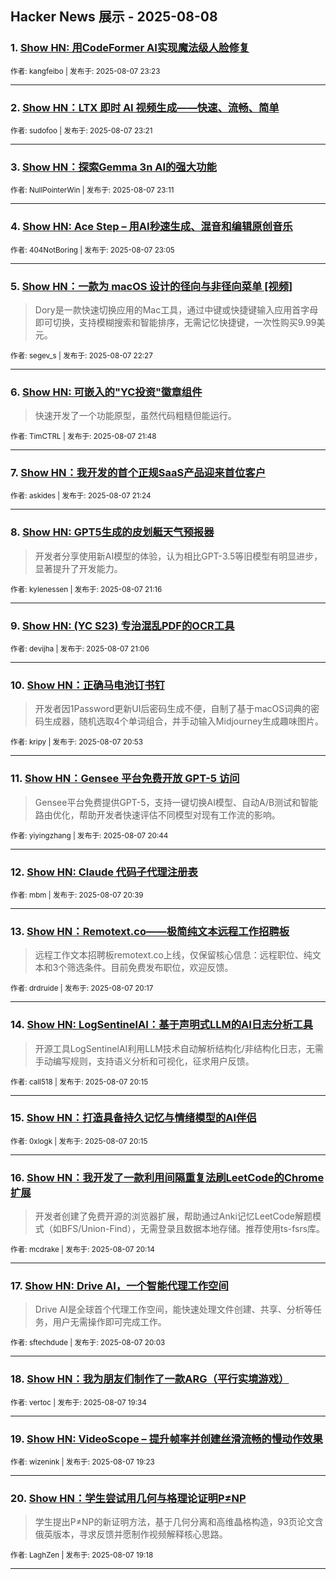 ## Hacker News 展示 - 2025-08-08


### 1. [Show HN: 用CodeFormer AI实现魔法级人脸修复](https://news.ycombinator.com/item?id=44831629)

<sub>作者: kangfeibo | 发布于: 2025-08-07 23:23</sub>

---

### 2. [Show HN：LTX 即时 AI 视频生成——快速、流畅、简单](https://news.ycombinator.com/item?id=44831601)

<sub>作者: sudofoo | 发布于: 2025-08-07 23:21</sub>

---

### 3. [Show HN：探索Gemma 3n AI的强大功能](https://news.ycombinator.com/item?id=44831532)

<sub>作者: NullPointerWin | 发布于: 2025-08-07 23:11</sub>

---

### 4. [Show HN: Ace Step – 用AI秒速生成、混音和编辑原创音乐](https://news.ycombinator.com/item?id=44831483)

<sub>作者: 404NotBoring | 发布于: 2025-08-07 23:05</sub>

---

### 5. [Show HN：一款为 macOS 设计的径向与非径向菜单 [视频]](https://news.ycombinator.com/item?id=44831172)
> Dory是一款快速切换应用的Mac工具，通过中键或快捷键输入应用首字母即可切换，支持模糊搜索和智能排序，无需记忆快捷键，一次性购买9.99美元。

<sub>作者: segev_s | 发布于: 2025-08-07 22:27</sub>

---

### 6. [Show HN: 可嵌入的"YC投资"徽章组件](https://news.ycombinator.com/item?id=44830796)
> 快速开发了一个功能原型，虽然代码粗糙但能运行。

<sub>作者: TimCTRL | 发布于: 2025-08-07 21:48</sub>

---

### 7. [Show HN：我开发的首个正规SaaS产品迎来首位客户](https://news.ycombinator.com/item?id=44830552)

<sub>作者: askides | 发布于: 2025-08-07 21:24</sub>

---

### 8. [Show HN: GPT5生成的皮划艇天气预报器](https://news.ycombinator.com/item?id=44830471)
> 开发者分享使用新AI模型的体验，认为相比GPT-3.5等旧模型有明显进步，显著提升了开发能力。

<sub>作者: kylenessen | 发布于: 2025-08-07 21:16</sub>

---

### 9. [Show HN: (YC S23) 专治混乱PDF的OCR工具](https://news.ycombinator.com/item?id=44830362)

<sub>作者: devijha | 发布于: 2025-08-07 21:06</sub>

---

### 10. [Show HN：正确马电池订书钉](https://news.ycombinator.com/item?id=44830219)
> 开发者因1Password更新UI后密码生成不便，自制了基于macOS词典的密码生成器，随机选取4个单词组合，并手动输入Midjourney生成趣味图片。

<sub>作者: kripy | 发布于: 2025-08-07 20:53</sub>

---

### 11. [Show HN：Gensee 平台免费开放 GPT-5 访问](https://news.ycombinator.com/item?id=44830108)
> Gensee平台免费提供GPT-5，支持一键切换AI模型、自动A/B测试和智能路由优化，帮助开发者快速评估不同模型对现有工作流的影响。

<sub>作者: yiyingzhang | 发布于: 2025-08-07 20:44</sub>

---

### 12. [Show HN: Claude 代码子代理注册表](https://news.ycombinator.com/item?id=44830045)

<sub>作者: mbm | 发布于: 2025-08-07 20:39</sub>

---

### 13. [Show HN：Remotext.co——极简纯文本远程工作招聘板](https://news.ycombinator.com/item?id=44829813)
> 远程工作文本招聘板remotext.co上线，仅保留核心信息：远程职位、纯文本和3个筛选条件。目前免费发布职位，欢迎反馈。

<sub>作者: drdruide | 发布于: 2025-08-07 20:17</sub>

---

### 14. [Show HN: LogSentinelAI：基于声明式LLM的AI日志分析工具](https://news.ycombinator.com/item?id=44829794)
> 开源工具LogSentinelAI利用LLM技术自动解析结构化/非结构化日志，无需手动编写规则，支持语义分析和可视化，征求用户反馈。

<sub>作者: call518 | 发布于: 2025-08-07 20:15</sub>

---

### 15. [Show HN：打造具备持久记忆与情绪模型的AI伴侣](https://news.ycombinator.com/item?id=44829792)

<sub>作者: 0xlogk | 发布于: 2025-08-07 20:15</sub>

---

### 16. [Show HN：我开发了一款利用间隔重复法刷LeetCode的Chrome扩展](https://news.ycombinator.com/item?id=44829785)
> 开发者创建了免费开源的浏览器扩展，帮助通过Anki记忆LeetCode解题模式（如BFS/Union-Find），无需登录且数据本地存储。推荐使用ts-fsrs库。

<sub>作者: mcdrake | 发布于: 2025-08-07 20:14</sub>

---

### 17. [Show HN: Drive AI，一个智能代理工作空间](https://news.ycombinator.com/item?id=44829657)
> Drive AI是全球首个代理工作空间，能快速处理文件创建、共享、分析等任务，用户无需操作即可完成工作。

<sub>作者: sftechdude | 发布于: 2025-08-07 20:03</sub>

---

### 18. [Show HN：我为朋友们制作了一款ARG（平行实境游戏）](https://news.ycombinator.com/item?id=44829295)

<sub>作者: vertoc | 发布于: 2025-08-07 19:34</sub>

---

### 19. [Show HN: VideoScope – 提升帧率并创建丝滑流畅的慢动作效果](https://news.ycombinator.com/item?id=44829168)

<sub>作者: wizenink | 发布于: 2025-08-07 19:23</sub>

---

### 20. [Show HN：学生尝试用几何与格理论证明P≠NP](https://news.ycombinator.com/item?id=44829113)
> 学生提出P≠NP的新证明方法，基于几何分离和高维晶格构造，93页论文含俄英版本，寻求反馈并愿制作视频解释核心思路。

<sub>作者: LaghZen | 发布于: 2025-08-07 19:18</sub>

---
